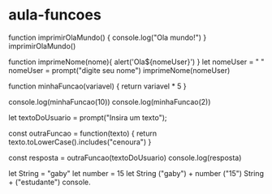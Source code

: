 ﻿# aula-funcoes
function imprimirOlaMundo() {
   console.log("Ola mundo!")
}
imprimirOlaMundo()

function imprimeNome(nome){
  alert('Ola${nomeUser}')
}
let nomeUser = " "
nomeUser = prompt("digite seu nome")
imprimeNome(nomeUser)

function minhaFuncao(variavel) {
	return variavel * 5
}

console.log(minhaFuncao(10))
console.log(minhaFuncao(2))

let textoDoUsuario = prompt("Insira um texto");

const outraFuncao = function(texto) {
	return texto.toLowerCase().includes("cenoura")
}

const resposta = outraFuncao(textoDoUsuario)
console.log(resposta)

let String = "gaby"
let number = 15
let String ("gaby") + number ("15") String + ("estudante")
console.
